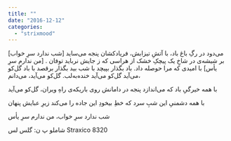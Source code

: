 ```yaml
---
title: ""
date: "2016-12-12"
categories: 
  - "strixmood"
---
```


\[شب ندارد سرِ خواب\] می‌دود در رگِ باغ باد، با آتشِ تیزابش، فریادکشان پنجه می‌ساید بر شیشه‌ی در شاخِ یک پیچکِ خشک از هراسی که ز جایش نرباید توفان . \[من ندارم سرِ یأس\] با امیدی که مرا حوصله داد. باد بگذار بپیچد با شب بید بگذار برقصد با باد گل‌کو می‌آید گل‌کو می‌آید خنده‌به‌لب. گل‌کو می‌آید، می‌دانم،

با همه خیرگیِ باد که می‌اندازد پنجه در دامانش روی باریکه‌ی راهِ ویران، گل‌کو می‌آید

با همه دشمنیِ این شبِ سرد که خطِ بیخودِ این جاده را می‌کند زیرِ عبایش پنهان

شب ندارد سرِ خواب، من ندارم سرِ یأس

شاملو پ ن: گلس لس Straxico 8320
